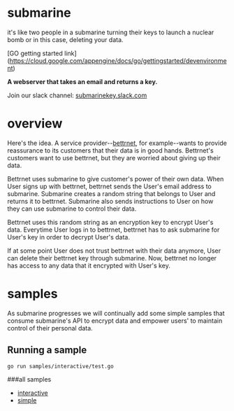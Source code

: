 # submarine
it's like two people in a submarine turning their keys to launch a nuclear bomb or in this case, deleting your data. 


[GO getting started link] (https://cloud.google.com/appengine/docs/go/gettingstarted/devenvironment)

__A webserver that takes an email and returns a key.__

Join our slack channel: [submarinekey.slack.com](https://submarinekey.slack.com)


# overview

Here's the idea. A service provider--[bettrnet](http://bettrnet.com), for example--wants to provide reassurance to its customers that their data is in good hands. Bettrnet's customers want to use bettrnet, but they are worried about giving up their data.

Bettrnet uses submarine to give customer's power of their own data. When User signs up with bettrnet, bettrnet sends the User's email address to submarine. Submarine creates a random string that belongs to User and returns it to bettrnet. Submarine also sends instructions to User on how they can use submarine to control their data.

Bettrnet uses this random string as an encryption key to encrypt User's data. Everytime User logs in to bettrnet, bettrnet has to ask submarine for User's key in order to decrypt User's data. 

If at some point User does not trust bettrnet with their data anymore, User can delete their bettrnet key through submarine. Now, bettrnet no longer has access to any data that it encrypted with User's key.

# samples

As submarine progresses we will continually add some simple samples that consume submarine's API to encrypt data and empower users' to maintain control of their personal data.

## Running a sample

`go run samples/interactive/test.go`

###all samples
* [interactive](https://github.com/kurtinlane/submarine/tree/master/samples/interactive)
* [simple](https://github.com/kurtinlane/submarine/tree/master/samples/simple)


